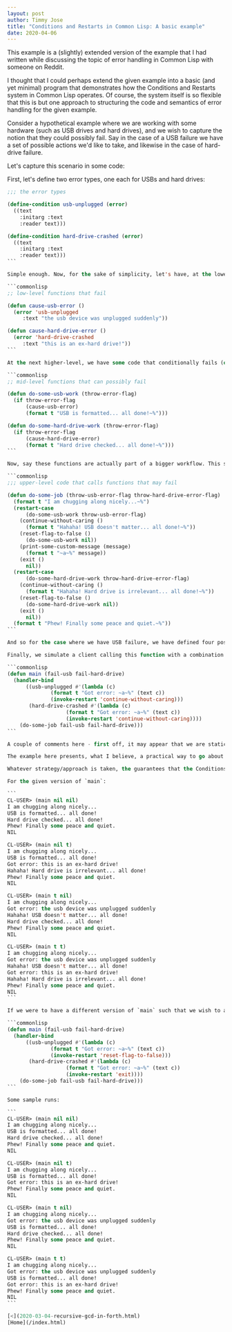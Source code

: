 ```yaml
---
layout: post
author: Timmy Jose
title: "Conditions and Restarts in Common Lisp: A basic example"
date: 2020-04-06
---
```


This example is a (slightly) extended version of the example that I had written while discussing the topic of error handling in Common Lisp with someone on Reddit.

I thought that I could perhaps extend the given example into a basic (and yet minimal) program that demonstrates how the Conditions and Restarts system in Common Lisp operates. Of course, the system itself is so flexible that this is but one approach to structuring the code and semantics of error handling for the given example.

Consider a hypothetical example where we are working with some hardware (such as USB drives and hard drives), and we wish to capture the notion that they could possibly fail. 
Say in the case of a USB failure we have a set of possible actions we'd like to take, and likewise in the case of hard-drive failure.

Let's capture this scenario in some code:

First, let's define two error types, one each for USBs and hard drives:

````commonlisp
;;; the error types

(define-condition usb-unplugged (error)
  ((text
    :initarg :text
    :reader text)))

(define-condition hard-drive-crashed (error)
  ((text
    :initarg :text
    :reader text)))
```

Simple enough. Now, for the sake of simplicity, let's have, at the lowest-level of calls, a couple of functions that simply fail:

```commonlisp
;; low-level functions that fail

(defun cause-usb-error ()
  (error 'usb-unplugged
	 :text "the usb device was unplugged suddenly"))

(defun cause-hard-drive-error ()
  (error 'hard-drive-crashed
	 :text "this is an ex-hard drive!"))
```

At the next higher-level, we have some code that conditionally fails (or succeeds) - basically simulating interaction with USB and hard disk drives that could potentially fail:

```commonlisp
;; mid-level functions that can possibly fail

(defun do-some-usb-work (throw-error-flag)
  (if throw-error-flag
      (cause-usb-error)
      (format t "USB is formatted... all done!~%")))

(defun do-some-hard-drive-work (throw-error-flag)
  (if throw-error-flag
      (cause-hard-drive-error)
      (format t "Hard drive checked... all done!~%")))
```

Now, say these functions are actually part of a bigger workflow. This seems like a good place to define the possible "restarts" that we would like to have so as to handle the low-level errors that may occur:

```commonlisp
;;; upper-level code that calls functions that may fail

(defun do-some-job (throw-usb-error-flag throw-hard-drive-error-flag)
  (format t "I am chugging along nicely...~%")
  (restart-case
      (do-some-usb-work throw-usb-error-flag)
    (continue-without-caring ()
      (format t "Hahaha! USB doesn't matter... all done!~%"))
    (reset-flag-to-false ()
      (do-some-usb-work nil))
    (print-some-custom-message (message)
      (format t "~a~%" message))
    (exit ()
      nil))
  (restart-case
      (do-some-hard-drive-work throw-hard-drive-error-flag)
    (continue-without-caring ()
      (format t "Hahaha! Hard drive is irrelevant... all done!~%"))
    (reset-flag-to-false ()
      (do-some-hard-drive-work nil))
    (exit ()
      nil))
  (format t "Phew! Finally some peace and quiet.~%"))
```

And so for the case where we have USB failure, we have defined four possible ways to handle this error - continue, retry, print some custom message and continue, or simply exit. Likewise, for hard drive failures, we have three possible error handling strategies - continue, retry, or simply exit. Of course, these error-handling strategies may appear to be contrived and silly (which they are), but the main thrust of this code snippet is to show how we can separate the actual place where the error occurs from the place where we define the strategies themselves which is, in turn, separate from the place where we invoke the restarts from - complete modularity!

Finally, we simulate a client calling this function with a combination of all possible error-handling strategies:

```commonlisp
(defun main (fail-usb fail-hard-drive)
  (handler-bind
      ((usb-unplugged #'(lambda (c)
			  (format t "Got error: ~a~%" (text c))
			  (invoke-restart 'continue-without-caring)))
       (hard-drive-crashed #'(lambda (c)
			       (format t "Got error: ~a~%" (text c))
			       (invoke-restart 'continue-without-caring))))
    (do-some-job fail-usb fail-hard-drive)))
```

A couple of comments here - first off, it may appear that we are statically bound to the error-handling strategy we wish to adopt. About this, this is no necessarily true - we may have different variants of the `main` function above in different places that define different recovery strategies, may have a single function itself define multiple strategies dynamically, or any combination thereof. Moreover, these restarts would fit in nicely in interactive development (such as Emacs + SLIME). Secondly, `handler-bind` is not the only way to go about skinning this cat - we have a host of other "higher-level" handlers such as `restart-bind`, or we may simulate more traditional exception-handling using `handler-case` et al.

The example here presents, what I believe, a practical way to go about error-handling in general. For specific cases where this approach may not make sense, a different approach should be considered.

Whatever strategy/approach is taken, the guarantees that the Conditions and Restarts system provide will always hold true. For instance, that the stack will not be unwound automatically (making continuing or retrying actions much more useful).

For the given version of `main`:

```
CL-USER> (main nil nil)
I am chugging along nicely...
USB is formatted... all done!
Hard drive checked... all done!
Phew! Finally some peace and quiet.
NIL

CL-USER> (main nil t)
I am chugging along nicely...
USB is formatted... all done!
Got error: this is an ex-hard drive!
Hahaha! Hard drive is irrelevant... all done!
Phew! Finally some peace and quiet.
NIL

CL-USER> (main t nil)
I am chugging along nicely...
Got error: the usb device was unplugged suddenly
Hahaha! USB doesn't matter... all done!
Hard drive checked... all done!
Phew! Finally some peace and quiet.
NIL

CL-USER> (main t t)
I am chugging along nicely...
Got error: the usb device was unplugged suddenly
Hahaha! USB doesn't matter... all done!
Got error: this is an ex-hard drive!
Hahaha! Hard drive is irrelevant... all done!
Phew! Finally some peace and quiet.
NIL
```

If we were to have a different version of `main` such that we wish to always retry (successfully) for a USB drive and always exit for a hard drive error:

```commonlisp
(defun main (fail-usb fail-hard-drive)
  (handler-bind
      ((usb-unplugged #'(lambda (c)
			  (format t "Got error: ~a~%" (text c))
			  (invoke-restart 'reset-flag-to-false)))
       (hard-drive-crashed #'(lambda (c)
			       (format t "Got error: ~a~%" (text c))
			       (invoke-restart 'exit))))
    (do-some-job fail-usb fail-hard-drive)))
```

Some sample runs:

```
CL-USER> (main nil nil)
I am chugging along nicely...
USB is formatted... all done!
Hard drive checked... all done!
Phew! Finally some peace and quiet.
NIL

CL-USER> (main nil t)
I am chugging along nicely...
USB is formatted... all done!
Got error: this is an ex-hard drive!
Phew! Finally some peace and quiet.
NIL

CL-USER> (main t nil)
I am chugging along nicely...
Got error: the usb device was unplugged suddenly
USB is formatted... all done!
Hard drive checked... all done!
Phew! Finally some peace and quiet.
NIL

CL-USER> (main t t)
I am chugging along nicely...
Got error: the usb device was unplugged suddenly
USB is formatted... all done!
Got error: this is an ex-hard drive!
Phew! Finally some peace and quiet.
NIL
```

[<](2020-03-04-recursive-gcd-in-forth.html)
[Home](/index.html)
